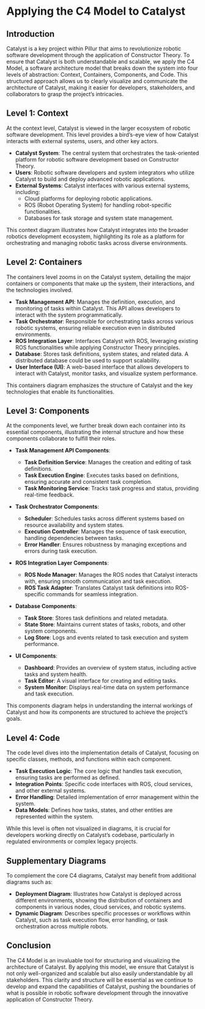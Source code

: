 # Applying the C4 Model to Catalyst

## Introduction

Catalyst is a key project within Pillur that aims to revolutionize robotic software development through the application of Constructor Theory. To ensure that Catalyst is both understandable and scalable, we apply the C4 Model, a software architecture model that breaks down the system into four levels of abstraction: Context, Containers, Components, and Code. This structured approach allows us to clearly visualize and communicate the architecture of Catalyst, making it easier for developers, stakeholders, and collaborators to grasp the project’s intricacies.

## Level 1: Context

At the context level, Catalyst is viewed in the larger ecosystem of robotic software development. This level provides a bird’s-eye view of how Catalyst interacts with external systems, users, and other key actors.

- **Catalyst System**: The central system that orchestrates the task-oriented platform for robotic software development based on Constructor Theory.
- **Users**: Robotic software developers and system integrators who utilize Catalyst to build and deploy advanced robotic applications.
- **External Systems**: Catalyst interfaces with various external systems, including:
  - Cloud platforms for deploying robotic applications.
  - ROS (Robot Operating System) for handling robot-specific functionalities.
  - Databases for task storage and system state management.

This context diagram illustrates how Catalyst integrates into the broader robotics development ecosystem, highlighting its role as a platform for orchestrating and managing robotic tasks across diverse environments.

## Level 2: Containers

The containers level zooms in on the Catalyst system, detailing the major containers or components that make up the system, their interactions, and the technologies involved.

- **Task Management API**: Manages the definition, execution, and monitoring of tasks within Catalyst. This API allows developers to interact with the system programmatically.
- **Task Orchestrator**: Responsible for orchestrating tasks across various robotic systems, ensuring reliable execution even in distributed environments.
- **ROS Integration Layer**: Interfaces Catalyst with ROS, leveraging existing ROS functionalities while applying Constructor Theory principles.
- **Database**: Stores task definitions, system states, and related data. A distributed database could be used to support scalability.
- **User Interface (UI)**: A web-based interface that allows developers to interact with Catalyst, monitor tasks, and visualize system performance.

This containers diagram emphasizes the structure of Catalyst and the key technologies that enable its functionalities.

## Level 3: Components

At the components level, we further break down each container into its essential components, illustrating the internal structure and how these components collaborate to fulfill their roles.

- **Task Management API Components**:
  - **Task Definition Service**: Manages the creation and editing of task definitions.
  - **Task Execution Engine**: Executes tasks based on definitions, ensuring accurate and consistent task completion.
  - **Task Monitoring Service**: Tracks task progress and status, providing real-time feedback.

- **Task Orchestrator Components**:
  - **Scheduler**: Schedules tasks across different systems based on resource availability and system states.
  - **Execution Controller**: Manages the sequence of task execution, handling dependencies between tasks.
  - **Error Handler**: Ensures robustness by managing exceptions and errors during task execution.

- **ROS Integration Layer Components**:
  - **ROS Node Manager**: Manages the ROS nodes that Catalyst interacts with, ensuring smooth communication and task execution.
  - **ROS Task Adapter**: Translates Catalyst task definitions into ROS-specific commands for seamless integration.

- **Database Components**:
  - **Task Store**: Stores task definitions and related metadata.
  - **State Store**: Maintains current states of tasks, robots, and other system components.
  - **Log Store**: Logs and events related to task execution and system performance.

- **UI Components**:
  - **Dashboard**: Provides an overview of system status, including active tasks and system health.
  - **Task Editor**: A visual interface for creating and editing tasks.
  - **System Monitor**: Displays real-time data on system performance and task execution.

This components diagram helps in understanding the internal workings of Catalyst and how its components are structured to achieve the project’s goals.

## Level 4: Code

The code level dives into the implementation details of Catalyst, focusing on specific classes, methods, and functions within each component.

- **Task Execution Logic**: The core logic that handles task execution, ensuring tasks are performed as defined.
- **Integration Points**: Specific code interfaces with ROS, cloud services, and other external systems.
- **Error Handling**: Detailed implementation of error management within the system.
- **Data Models**: Defines how tasks, states, and other entities are represented within the system.

While this level is often not visualized in diagrams, it is crucial for developers working directly on Catalyst’s codebase, particularly in regulated environments or complex legacy projects.

## Supplementary Diagrams

To complement the core C4 diagrams, Catalyst may benefit from additional diagrams such as:

- **Deployment Diagram**: Illustrates how Catalyst is deployed across different environments, showing the distribution of containers and components in various nodes, cloud services, and robotic systems.
- **Dynamic Diagram**: Describes specific processes or workflows within Catalyst, such as task execution flow, error handling, or task orchestration across multiple robots.

## Conclusion

The C4 Model is an invaluable tool for structuring and visualizing the architecture of Catalyst. By applying this model, we ensure that Catalyst is not only well-organized and scalable but also easily understandable by all stakeholders. This clarity and structure will be essential as we continue to develop and expand the capabilities of Catalyst, pushing the boundaries of what is possible in robotic software development through the innovative application of Constructor Theory.
